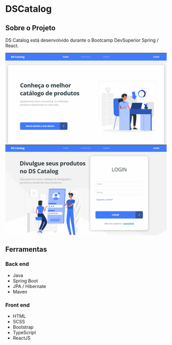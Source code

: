 # DSCatalog


## Sobre o Projeto

DS Catalog está desenvolvido durante o Bootcamp DevSuperior Spring / React.


![dscatalog-catalog](https://github.com/fhilips/dscatalog/blob/main/front-web/src/core/assets/images/catalogo.gif)
![dscatalog-login](https://github.com/fhilips/dscatalog/blob/main/front-web/src/core/assets/images/login.gif)



## Ferramentas 

### Back end

- Java
- Spring Boot
- JPA / Hibernate
- Maven

### Front end

 - HTML 
 - SCSS
 - Bootstrap 
 - TypeScript
 - ReactJS


